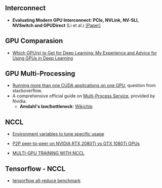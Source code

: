 
## Interconnect
 
* **Evaluating Modern GPU Interconnect: PCIe, NVLink, NV-SLI, NVSwitch and GPUDirect** (Li et al.) [[Paper]](https://arxiv.org/pdf/1903.04611.pdf)

## GPU Comparasion

* [Which GPU(s) to Get for Deep Learning: My Experience and Advice for Using GPUs in Deep Learning](https://timdettmers.com/2020/09/07/which-gpu-for-deep-learning/comment-page-1/)


## GPU Multi-Processing

* [Running more than one CUDA applications on one GPU](https://stackoverflow.com/questions/31643570/running-more-than-one-cuda-applications-on-one-gpu), question from stackoverflow.
* A comprehensive official guide on [Multi-Process Service](https://docs.nvidia.com/deploy/mps/index.html), provided by Nvidia.
  * **Amdahl's law/bottleneck**: [Wikichip](https://en.wikichip.org/wiki/amdahl%27s_law)

## NCCL

* [Environment variables to tune specific usage](https://docs.nvidia.com/deeplearning/nccl/user-guide/docs/env.html)

* [P2P peer-to-peer on NVIDIA RTX 2080Ti vs GTX 1080Ti GPUs](https://www.pugetsystems.com/labs/hpc/P2P-peer-to-peer-on-NVIDIA-RTX-2080Ti-vs-GTX-1080Ti-GPUs-1331/?__cf_chl_captcha_tk__=ca07f3967cd38cecc87cecc14176d18dc651c980-1612332623-0-AdsRL_YPObID5fXhyii9MoUwEBkBXZdUjDA03KnNW_vGaQmo-dvNWSdzH3-QUb8P9W8e7fWwPagDoG6UeEWW-7qo-pwEOgkuCiFJF1oWHPBAK0h4dqhHMBSRrWCwcVRRkhfV6SPZGTdV390wUweY9tFnhewCLA8Zxp3sxgVV6E5BPzUC3fF5G-UlpxMHyIiLLCECoBa56hVeVmGW0VdzwnnklVEpO4m8hewlpPqq_xzu6aV4fIzEP0vOfgpfMaT28lw9DLsp0vGXvgLTsYgERvOF3mlmH0Pqtg3c97TNuty2-6zg8GpPxubyX9mS6h64plHWvCUvePpA1W9TnATy27AEvStualrOhUnYKpUGVKtOnQLXigvgQY9z8drbvFp9e1LQeHYbjm3NcHGePeBHBsmORe2kpRy1_sEkl9GzL5Hn_FQ3YQlus9VOAbSl6815TwEmLUmSVtJewczOx1aBWyqmTULR-wON24z5Lr7oeWAGjXCcDFkWjofYFZS6NgeqHcoljqpZI6HZugEeq2hoMSN7nA32efB1-8bKxkLRAugNbS1HmanGuXuUmU4EzYFH1aUiOoesVczJtkZu-EAeh7CsKxgTnDbh92D31gkTewO2)

* [MULTI-GPU TRAINING WITH NCCL](https://on-demand.gputechconf.com/gtc/2018/presentation/s8462-multi-gpu-training-with-nccl.pdf)

## Tensorflow - NCCL

* [tensorflow all-reduce benchmark](https://github.com/tensorflow/benchmarks/blob/master/scripts/tf_cnn_benchmarks/allreduce.py)